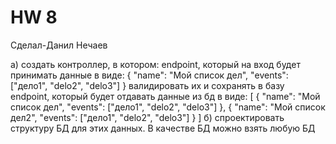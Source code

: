 # HW 8
Сделал-Данил Нечаев

а) создать контроллер, в котором:
endpoint, который на вход будет принимать данные в виде:
{
"name": "Мой список дел",
"events": ["дело1", "delo2", "delo3"]
}
валидировать их и сохранять в базу
endpoint, который будет отдавать данные из бд в виде:
[
{
"name": "Мой список дел",
"events": ["дело1", "delo2", "delo3"]
},
{
"name": "Мой список дел2",
"events": ["дело1", "delo2", "delo3"]
}
]
б) спроектировать структуру БД для этих данных. В качестве БД можно взять любую БД
